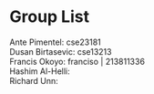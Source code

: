 # Group List        
Ante Pimentel:     cse23181      
Dusan Birtasevic:  cse13213      
Francis Okoyo:     franciso | 213811336     
Hashim Al-Helli:   
Richard Unn:
